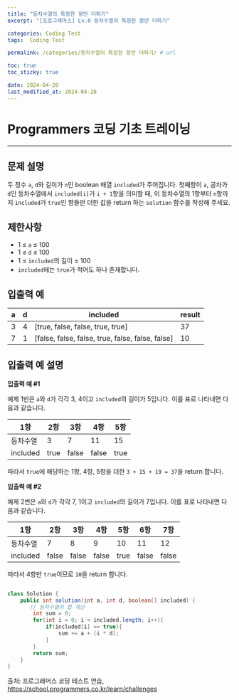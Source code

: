 ```yaml
---
title: "등차수열의 특정한 항만 더하기"
excerpt: "[프로그래머스] Lv.0 등차수열의 특정한 항만 더하기"

categories: Coding Test
tags:  Coding Test

permalink: /categories/등차수열의 특정한 항만 더하기/ # url

toc: true
toc_sticky: true

date: 2024-04-20
last_modified_at: 2024-04-20
---
```


# Programmers 코딩 기초 트레이닝

---

문제 설명
---
두 정수 `a`, `d`와 길이가 `n`인 boolean 배열 `included`가 주어집니다. 첫째항이 `a`, 공차가 `d`인 등차수열에서 `included[i]`가 `i + 1`항을 의미할 때, 이 등차수열의 1항부터 `n`항까지 `included`가 `true`인 항들만 더한 값을 return 하는 `solution` 함수를 작성해 주세요.

제한사항
---
- 1 ≤ `a` ≤ 100
- 1 ≤ `d` ≤ 100
- 1 ≤ `included`의 길이 ≤ 100
- `included`에는 `true`가 적어도 하나 존재합니다.

입출력 예
---

| a   | d   | included                                | result |
| --- | --- | --------------------------------------- | ------ |
| 3   | 4   | [true, false, false, true, true]        | 37     |
| 7   | 1   | [false, false, false, true, false, false, false] | 10     |

입출력 예 설명
---

**입출력 예 #1**

예제 1번은 `a`와 `d`가 각각 3, 4이고 `included`의 길이가 5입니다. 이를 표로 나타내면 다음과 같습니다.

| 1항   | 2항   | 3항   | 4항   | 5항   |
| ----- | ----- | ----- | ----- | ----- |
| 등차수열 | 3     | 7     | 11    | 15    | 19    |
| included | true  | false | false | true  | true  |

따라서 `true`에 해당하는 1항, 4항, 5항을 더한 `3 + 15 + 19 = 37`을 return 합니다.

**입출력 예 #2**

예제 2번은 `a`와 `d`가 각각 7, 1이고 `included`의 길이가 7입니다. 이를 표로 나타내면 다음과 같습니다.

| 1항   | 2항   | 3항   | 4항   | 5항   | 6항   | 7항   |
| ----- | ----- | ----- | ----- | ----- | ----- | ----- |
| 등차수열 | 7     | 8     | 9     | 10    | 11    | 12    | 13    |
| included | false | false | false | true  | false | false | false |

따라서 4항만 `true`이므로 `10`을 return 합니다.

```java

class Solution {
    public int solution(int a, int d, boolean[] included) {
       // 등차수열의 합 계산
        int sum = 0;
        for(int i = 0; i < included.length; i++){
            if(included[i] == true){
                sum += a + (i * d);
            }
        }
        return sum;
    }
}

``````

출처: 프로그래머스 코딩 테스트 연습, https://school.programmers.co.kr/learn/challenges
